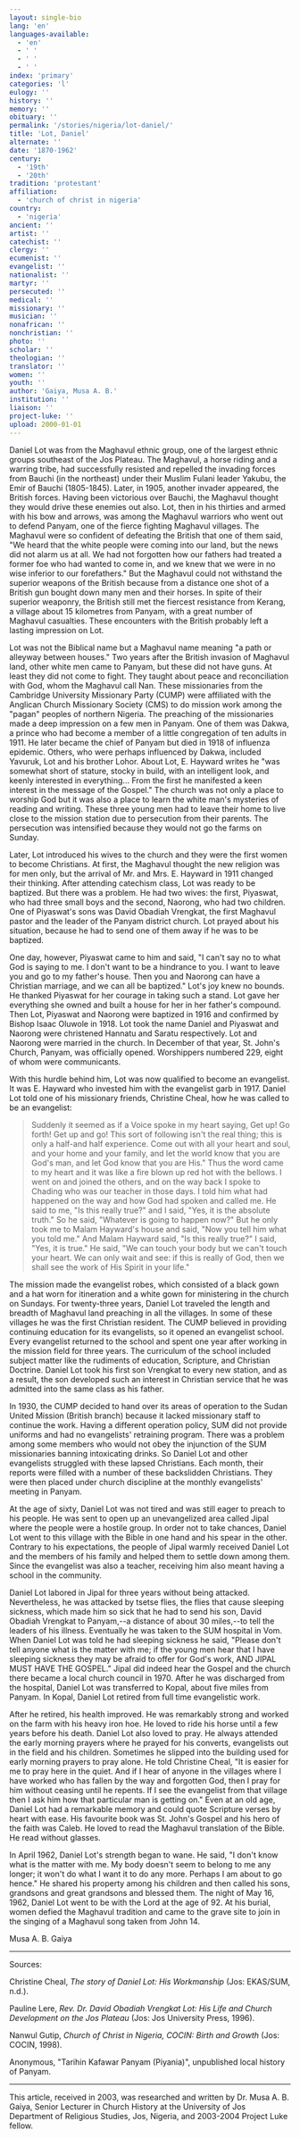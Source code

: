 ```yaml
---
layout: single-bio
lang: 'en'
languages-available:
  - 'en'
  - ' '
  - ' '
  - ' '
index: 'primary'
categories: 'l'
eulogy: ''
history: ''
memory: ''
obituary: ''
permalink: '/stories/nigeria/lot-daniel/'
title: 'Lot, Daniel'
alternate: ''
date: '1870-1962'
century:
  - '19th'
  - '20th'
tradition: 'protestant'
affiliation:
  - 'church of christ in nigeria'
country:
  - 'nigeria'
ancient: ''
artist: ''
catechist: ''
clergy: ''
ecumenist: ''
evangelist: ''
nationalist: ''
martyr: ''
persecuted: ''
medical: ''
missionary: ''
musician: ''
nonafrican: ''
nonchristian: ''
photo: ''
scholar: ''
theologian: ''
translator: ''
women: ''
youth: ''
author: 'Gaiya, Musa A. B.'
institution: ''
liaison: ''
project-luke: ''
upload: 2000-01-01
---
```



Daniel Lot was from the Maghavul ethnic group, one of the largest ethnic groups southeast of the Jos Plateau. The Maghavul, a horse riding and a warring tribe, had successfully resisted and repelled the invading forces from Bauchi (in the northeast) under their Muslim Fulani leader Yakubu, the Emir of Bauchi (1805-1845). Later, in 1905, another invader appeared, the British forces.  Having been victorious over Bauchi, the Maghavul thought they would drive these enemies out also. Lot, then in his thirties and armed with his bow and arrows, was among the Maghavul warriors who went out to defend Panyam, one of the fierce fighting Maghavul villages. The Maghavul were so confident of defeating the British that one of them said, "We heard that the white people were coming into our land, but the news did not alarm us at all. We had not forgotten how our fathers had treated a former foe who had wanted to come in, and we knew that we were in no wise inferior to our forefathers." But the Maghavul could not withstand the superior weapons of the British because from a distance one shot of a British gun  bought down many men and their horses. In spite of their superior weaponry, the British still met the fiercest resistance from Kerang, a village about 15 kilometres from Panyam, with a great number of Maghavul casualties. These encounters with the British probably left a lasting impression on Lot.

Lot was not the Biblical name but a Maghavul name meaning "a path or alleyway between houses." Two years after the British invasion of Maghavul land, other white men came to Panyam, but these did not have guns. At least they did not come to fight. They taught about peace and reconciliation with God, whom the Maghavul call Nan. These missionaries from the Cambridge University Missionary Party (CUMP) were affiliated with the Anglican Church Missionary Society (CMS) to do mission work among the "pagan" peoples of northern Nigeria. The preaching of the missionaries made a deep impression on a few men in Panyam. One of them was Dakwa, a prince who had become a member of a little congregation of ten adults in 1911. He later became the chief of Panyam but died in 1918 of influenza epidemic. Others, who were perhaps influenced by Dakwa, included Yavuruk, Lot and his brother Lohor. About Lot, E. Hayward writes he "was somewhat short of stature, stocky in build, with an intelligent look, and keenly interested in everything... From the first he manifested a keen interest in the message of the Gospel." The church was not only a place to worship God but it was also a place to learn the white man's mysteries of reading and writing. These three young men had to leave their home to live close to the mission station due to persecution from their parents. The persecution was intensified because they would not go the farms on Sunday.

Later, Lot introduced his wives to the church and they were the first women to become Christians. At first, the Maghavul thought the new religion was for men only, but the arrival of Mr. and Mrs. E. Hayward in 1911 changed their thinking. After attending catechism class, Lot was ready to be baptized. But there was a problem. He had two wives: the first, Piyaswat, who had three small boys and the second, Naorong, who had two children. One of Piyaswat's sons was David Obadiah Vrengkat, the first Maghavul pastor and the leader of the Panyam district church. Lot prayed about his situation, because he had to send one of them away if he was to be baptized.

One day, however, Piyaswat came to him and said, "I can't say no to what God is saying to me. I don't want to be a hindrance to you. I want to leave you and go to my father's house. Then you and Naorong can have a Christian marriage, and we can all be baptized." Lot's joy knew no bounds. He thanked Piyaswat for her courage in taking such a stand. Lot gave her everything she owned and built a house for her in her father's compound. Then Lot, Piyaswat and Naorong were baptized in 1916 and  confirmed by Bishop Isaac Oluwole in 1918. Lot took the name Daniel and Piyaswat and Naorong were christened Hannatu and Saratu respectively. Lot and Naorong were married in the church. In December of that year, St. John's Church, Panyam, was officially opened. Worshippers numbered 229, eight of whom were communicants.

With this hurdle behind him, Lot was now qualified to become an evangelist. It was E. Hayward who invested him with the evangelist garb in 1917. Daniel Lot told one of his missionary friends, Christine Cheal, how he was called to be an evangelist:

> Suddenly it seemed as if a Voice spoke in my heart saying, Get up! Go forth! Get up and go! This sort of following isn't the real thing; this is only a half-and half experience. Come out with all your heart and soul, and your home and your family, and let the world know that you are God's man, and let God know that you are His." Thus the word came to my heart and it was like a fire blown up red hot with the bellows. I went on and joined the others, and on the way back I spoke to Chading who was our teacher in those days. I told him what had happened on the way and how God had spoken and called me. He said to me, "Is this really true?" and I said, "Yes, it is the absolute truth." So  he said, "Whatever is going to happen now?" But he only took me to Malam Hayward's house and said, "Now you tell him what you told me." And Malam Hayward said, "Is this really true?"  I said, "Yes, it is true." He said, "We can touch your body but we can't touch your heart. We can only wait and see: if this is really of God, then we shall see the work of His Spirit in your life."

The mission made the evangelist robes, which consisted of a black gown and a hat worn for itineration and a white gown for ministering in the church on Sundays. For twenty-three years, Daniel Lot traveled the length and breadth of Maghavul land preaching in all the villages. In some of these villages he was the first Christian resident. The CUMP believed in providing continuing education for its evangelists, so it opened an evangelist school. Every evangelist returned to the school and spent one year after working in the mission field for three years. The curriculum of the school included subject matter like the rudiments of education, Scripture, and Christian Doctrine. Daniel Lot took his first son Vrengkat to every new station, and as a result, the son developed such an interest in Christian service that he was admitted into the same class as his father.

In 1930, the CUMP decided to hand over its areas of operation to the Sudan United Mission (British branch) because it lacked missionary staff to continue the work. Having a different operation policy, SUM did not provide uniforms and had no evangelists' retraining program.  There was a problem among some members who would not obey the injunction of the SUM missionaries banning intoxicating drinks. So Daniel Lot and other evangelists struggled with these lapsed Christians. Each month, their reports were filled with a number of these backslidden Christians.  They were then placed under church discipline at the monthly evangelists' meeting in Panyam.

At the age of sixty, Daniel Lot was not tired and was still eager to preach to his people. He was sent to open up an unevangelized area called Jipal where the people were a hostile group.  In order not to take chances, Daniel Lot went to this village with the Bible in one hand and his spear in the other. Contrary to his expectations, the people of Jipal warmly received Daniel Lot and the members of his family and helped them to settle down among them. Since the evangelist was also a teacher, receiving him also meant having a school in the community.

Daniel Lot labored in Jipal for three years without being attacked.  Nevertheless, he was attacked by tsetse flies, the flies that cause sleeping sickness, which made him so sick that he had to send his son, David Obadiah Vrengkat to Panyam,--a distance of about 30 miles,--to tell the leaders of his illness. Eventually he was taken to the SUM hospital in Vom. When Daniel Lot was told he had sleeping sickness he said, "Please don't tell anyone what is the matter with me; if the young men hear that I have sleeping sickness they may be afraid to offer for God's work, AND JIPAL MUST HAVE THE GOSPEL." Jipal did indeed hear the Gospel and the church there became a local church council in 1970. After he was discharged from the hospital, Daniel Lot was transferred to Kopal, about five miles from Panyam. In Kopal, Daniel Lot retired from full time evangelistic work.

After he retired, his health improved. He was remarkably strong and worked on the farm with his heavy iron hoe. He loved to ride his horse until a few years before his death. Daniel Lot also loved to pray. He always attended the early morning prayers where he prayed for his converts, evangelists out in the field and his children. Sometimes he slipped into the building used for early morning prayers to pray alone. He told Christine Cheal, "It is easier for me to pray here in the quiet. And if I hear of anyone in the villages where I have worked who has fallen by the way and forgotten God, then I pray for him without ceasing until he repents. If I see the evangelist from that village then I ask him how that particular man is getting on." Even at an old age, Daniel Lot had a remarkable memory and could quote Scripture verses by heart with ease. His favourite book was St. John's Gospel and his hero of the faith was Caleb. He loved to read the Maghavul translation of the Bible. He read without glasses.

In April 1962, Daniel Lot's strength began to wane. He said, "I don't know what is the matter with me. My body doesn't seem to belong to me any longer; it won't do what I want it to do any more. Perhaps I am about to go hence." He shared his property among his children and then called his sons, grandsons and great grandsons and blessed them. The night of May 16, 1962, Daniel Lot went to be with the Lord at the age of 92. At his burial, women defied the Maghavul tradition and came to the grave site to join in the singing of a Maghavul song taken from John 14.

Musa A. B. Gaiya

---

Sources:

Christine Cheal, *The story of Daniel Lot: His Workmanship* (Jos: EKAS/SUM, n.d.).

Pauline Lere, *Rev. Dr. David Obadiah Vrengkat Lot: His Life and Church Development on the Jos Plateau* (Jos: Jos University Press, 1996).

Nanwul Gutip, *Church of Christ in Nigeria, COCIN: Birth and Growth* (Jos: COCIN, 1998).

Anonymous, "Tarihin Kafawar Panyam (Piyania)", unpublished local history of Panyam.

---

This article, received in 2003, was researched and written by Dr. Musa A. B. Gaiya, Senior Lecturer in Church History at the University of Jos Department of Religious Studies, Jos, Nigeria, and 2003-2004 Project Luke fellow.